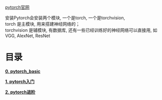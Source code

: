 [pytorch官网](https://pytorch.org/)

安装Pytorch会安装两个模块, 一个是torch, 一个是torchvision, <br>
torch 是主模块, 用来搭建神经网络的；<br>
torchvision 是辅模块, 有数据库, 还有一些已经训练好的神经网络可以直接用, 如VGG, AlexNet, ResNet<br>


# 目录

[**0. pytorch_basic**](0_pytorch_basic)

[**1. pytorch入门**](1_pytorch入门)

[**2. pytorch进阶**](2_pytorch进阶)


